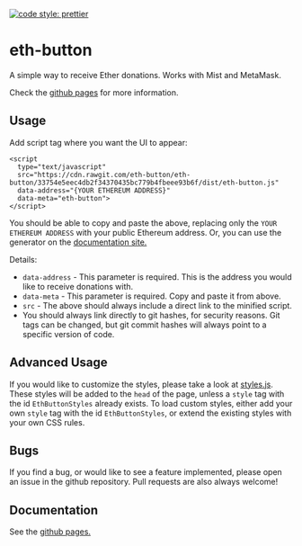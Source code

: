 [![code style: prettier](https://img.shields.io/badge/code_style-prettier-ff69b4.svg?style=flat-square)](https://github.com/prettier/prettier)

# eth-button

A simple way to receive Ether donations.  Works with Mist and MetaMask.

Check the [github pages](https://eth-button.github.io/eth-button/) for more information.

## Usage

Add script tag where you want the UI to appear:

```
<script
  type="text/javascript"
  src="https://cdn.rawgit.com/eth-button/eth-button/33754e5eec4db2f34370435bc779b4fbeee93b6f/dist/eth-button.js"
  data-address="{YOUR ETHEREUM ADDRESS}"
  data-meta="eth-button">
</script>
```

You should be able to copy and paste the above, replacing only the `YOUR ETHEREUM ADDRESS` with your public Ethereum address.  Or, you can use the generator on the [documentation site.](https://eth-button.github.io/eth-button/)

Details:

* `data-address` - This parameter is required.  This is the address you would like to receive donations with.
* `data-meta` - This parameter is required.  Copy and paste it from above.
* `src` - The above should always include a direct link to the minified script.
 * You should always link directly to git hashes, for security reasons.  Git tags can be changed, but git commit hashes will always point to a specific version of code.

## Advanced Usage

If you would like to customize the styles, please take a look at [styles.js](https://github.com/eth-button/eth-button/tree/master/lib/styles.js).  These styles will be added to the `head` of the page, unless a `style` tag with the id `EthButtonStyles` already exists.  To load custom styles, either add your own `style` tag with the id `EthButtonStyles`, or extend the existing styles with your own CSS rules.

## Bugs

If you find a bug, or would like to see a feature implemented, please open an issue in the github repository.  Pull requests are also always welcome!

## Documentation

See the [github pages.](https://eth-button.github.io/eth-button/)
